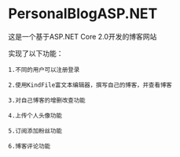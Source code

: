 # PersonalBlogASP.NET


这是一个基于ASP.NET Core 2.0开发的博客网站

实现了以下功能：
    
    1.不同的用户可以注册登录
    
    2.使用KindFile富文本编辑器，撰写自己的博客，并查看博客
    
    3.对自己博客的增删改查功能
    
    4.上传个人头像功能
    
    5.订阅添加粉丝功能
    
    6.博客评论功能

